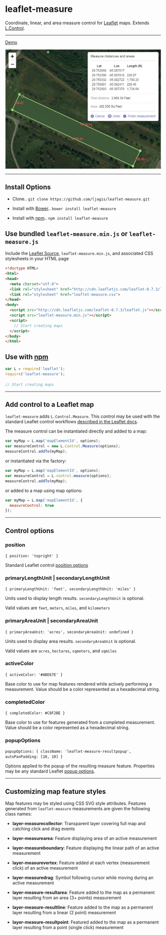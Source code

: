 # leaflet-measure

Coordinate, linear, and area measure control for [Leaflet](http://leafletjs.com) maps. Extends [L.Control](http://leafletjs.com/reference.html#control).

<hr>

[Demo](http://ljagis.github.io/leaflet-measure)

[![Demo](https://raw.githubusercontent.com/ljagis/leaflet-measure/master/example/leaflet-measure-demo.jpg)](http://ljagis.github.io/leaflet-measure)

<hr>

## Install Options

- Clone.. `git clone https://github.com/ljagis/leaflet-measure.git`

- Install with [Bower](http://bower.io/).. `bower install leaflet-measure`

- Install with [npm](https://www.npmjs.com/).. `npm install leaflet-measure`

## Use bundled `leaflet-measure.min.js` or `leaflet-measure.js`

Include the [Leaflet Source](http://cdn.leafletjs.com/leaflet-0.7.3/leaflet.js), `leaflet-measure.min.js`, and associated CSS stylesheets in your HTML page

```html
<!doctype HTML>
<html>
<head>
  <meta charset="utf-8">
  <link rel="stylesheet" href="http://cdn.leafletjs.com/leaflet-0.7.3/leaflet.css">
  <link rel="stylesheet" href="leaflet-measure.css">
</head>
<body>
  <script src="http://cdn.leafletjs.com/leaflet-0.7.3/leaflet.js"></script>
  <script src="leaflet-measure.min.js"></script>
  <script>
    // Start creating maps
  </script>
</body>
</html>
```

## Use with [npm](https://www.npmjs.com/)

```javascript
var L = require('leaflet');
require('leaflet-measure');

// Start creating maps
```

<hr>

## Add control to a Leaflet map

`leaflet-measure` adds `L.Control.Measure`. This control may be used with the standard Leaflet control workflows [described in the Leaflet docs](http://leafletjs.com/reference.html#control).

The measure control can be instantiated directly and added to a map:
```javascript
var myMap = L.map('mapElementId', options);
var measureControl = new L.Control.Measure(options);
measureControl.addTo(myMap);
```

or instantiated via the factory:
```javascript
var myMap = L.map('mapElementId', options);
var measureControl = L.control.measure(options);
measureControl.addTo(myMap);
```

or added to a map using map options:
```javascript
var myMap = L.map('mapElementId', {
  measureControl: true
});
```

<hr>

## Control options

### position

`{ position: 'topright' }`

Standard Leaflet control [position options](http://leafletjs.com/reference.html#control-positions)

### primaryLengthUnit | secondaryLengthUnit

`{ primaryLengthUnit: 'feet', secondaryLengthUnit: 'miles' }`

Units used to display length results. `secondaryLengthUnit` is optional.

Valid values are `feet`, `meters`, `miles`, and `kilometers`

### primaryAreaUnit | secondaryAreaUnit

`{ primaryAreaUnit: 'acres', secondaryAreaUnit: undefined }`

Units used to display area results. `secondaryAreaUnit` is optional.

Valid values are `acres`, `hectares`, `sqmeters`, and `sqmiles`

### activeColor

`{ activeColor: '#ABE67E' }`

Base color to use for map features rendered while actively performing a measurement. Value should be a color represented as a hexadecimal string.

### completedColor

`{ completedColor: #C8F2BE }`

Base color to use for features generated from a completed measurement. Value should be a color represented as a hexadecimal string.

### popupOptions

`popupOptions: { className: 'leaflet-measure-resultpopup', autoPanPadding: [10, 10] }`

Options applied to the popup of the resulting measure feature. Properties may be any standard Leaflet [popup options](http://leafletjs.com/reference.html#popup-options).

<hr>

## Customizing map feature styles

Map features may be styled using CSS SVG style attributes. Features generated from `leaflet-measure` measurements are given the following class names:

- **layer-measurecollector**: Transparent layer covering full map and catching click and drag events

- **layer-measurearea**: Feature displaying area of an active measurement

- **layer-measureboundary**: Feature displaying the linear path of an active measurement

- **layer-measurevertex**: Feature added at each vertex (measurement click) of an active measurement

- **layer-measuredrag**: Symbol following cursor while moving during an active measurement

- **layer-measure-resultarea**: Feature added to the map as a permanent layer resulting from an area (3+ points) measurement

- **layer-measure-resultline**: Feature added to the map as a permanent layer resulting from a linear (2 point) measurement

- **layer-measure-resultpoint**: Featured added to the map as a permanent layer resulting from a point (single click) measurement
